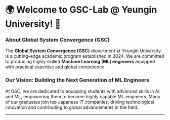 # 🌍 Welcome to **GSC-Lab** @ Yeungin University! 🌟  

### About Global System Convergence (GSC)
The **Global System Convergence (GSC)** department at Yeungin University is a cutting-edge academic program established in 2024. We are committed to producing highly skilled **Machine Learning (ML) engineers** equipped with practical expertise and global competence.

### Our Vision: Building the Next Generation of ML Engineers
At GSC, we are dedicated to equipping students with advanced skills in AI and ML, empowering them to become highly capable ML engineers. Many of our graduates join top Japanese IT companies, driving technological innovation and contributing to global advancements in the field.

---
